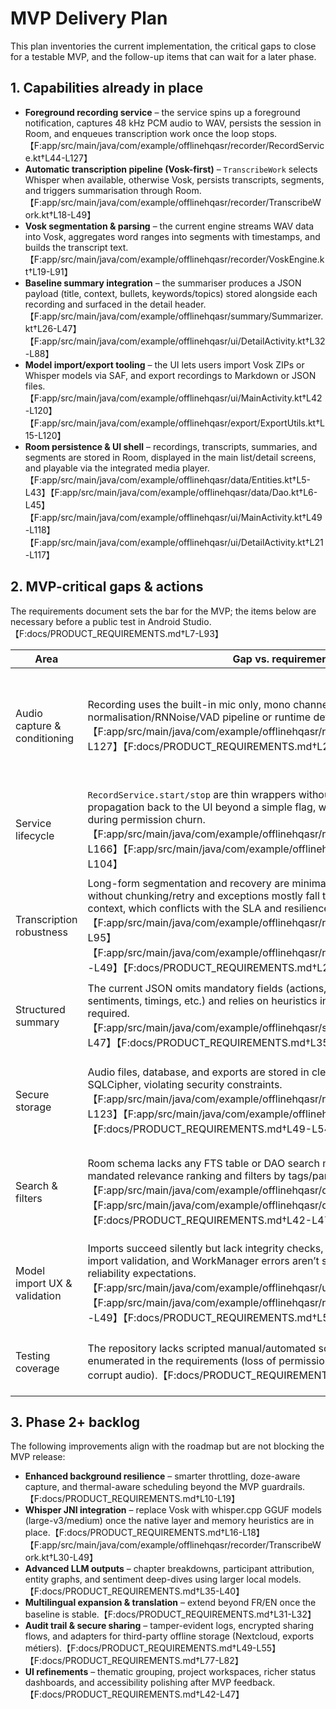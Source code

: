 # MVP Delivery Plan

This plan inventories the current implementation, the critical gaps to close for a testable MVP, and the follow-up items that can wait for a later phase.

## 1. Capabilities already in place

- **Foreground recording service** – the service spins up a foreground notification, captures 48 kHz PCM audio to WAV, persists the session in Room, and enqueues transcription work once the loop stops.【F:app/src/main/java/com/example/offlinehqasr/recorder/RecordService.kt†L44-L127】
- **Automatic transcription pipeline (Vosk-first)** – `TranscribeWork` selects Whisper when available, otherwise Vosk, persists transcripts, segments, and triggers summarisation through Room.【F:app/src/main/java/com/example/offlinehqasr/recorder/TranscribeWork.kt†L18-L49】
- **Vosk segmentation & parsing** – the current engine streams WAV data into Vosk, aggregates word ranges into segments with timestamps, and builds the transcript text.【F:app/src/main/java/com/example/offlinehqasr/recorder/VoskEngine.kt†L19-L91】
- **Baseline summary integration** – the summariser produces a JSON payload (title, context, bullets, keywords/topics) stored alongside each recording and surfaced in the detail header.【F:app/src/main/java/com/example/offlinehqasr/summary/Summarizer.kt†L26-L47】【F:app/src/main/java/com/example/offlinehqasr/ui/DetailActivity.kt†L32-L88】
- **Model import/export tooling** – the UI lets users import Vosk ZIPs or Whisper models via SAF, and export recordings to Markdown or JSON files.【F:app/src/main/java/com/example/offlinehqasr/ui/MainActivity.kt†L42-L120】【F:app/src/main/java/com/example/offlinehqasr/export/ExportUtils.kt†L15-L120】
- **Room persistence & UI shell** – recordings, transcripts, summaries, and segments are stored in Room, displayed in the main list/detail screens, and playable via the integrated media player.【F:app/src/main/java/com/example/offlinehqasr/data/Entities.kt†L5-L43】【F:app/src/main/java/com/example/offlinehqasr/data/Dao.kt†L6-L45】【F:app/src/main/java/com/example/offlinehqasr/ui/MainActivity.kt†L49-L118】【F:app/src/main/java/com/example/offlinehqasr/ui/DetailActivity.kt†L21-L117】

## 2. MVP-critical gaps & actions

The requirements document sets the bar for the MVP; the items below are necessary before a public test in Android Studio.【F:docs/PRODUCT_REQUIREMENTS.md†L7-L93】

| Area | Gap vs. requirement | MVP actions |
| --- | --- | --- |
| Audio capture & conditioning | Recording uses the built-in mic only, mono channel, and lacks the mandated normalisation/RNNoise/VAD pipeline or runtime detection of source failures.【F:app/src/main/java/com/example/offlinehqasr/recorder/RecordService.kt†L75-L127】【F:docs/PRODUCT_REQUIREMENTS.md†L21-L27】 | Implement adaptive source selection (wired/Bluetooth/internal), upgrade to stereo when available, insert gain normalisation + RNNoise (or equivalent), and surface flow interruptions to the UI in real time. |
| Service lifecycle | `RecordService.start/stop` are thin wrappers without idempotency or state propagation back to the UI beyond a simple flag, which risks duplicate starts/stops during permission churn.【F:app/src/main/java/com/example/offlinehqasr/recorder/RecordService.kt†L44-L166】【F:app/src/main/java/com/example/offlinehqasr/ui/MainActivity.kt†L62-L104】 | Harden start/stop with explicit state machine, guard against concurrent invocations, broadcast status updates, and integrate notification permission results so the foreground requirement is always met. |
| Transcription robustness | Long-form segmentation and recovery are minimal: Vosk runs on a single pass without chunking/retry and exceptions mostly fall through to failure without context, which conflicts with the SLA and resilience goals.【F:app/src/main/java/com/example/offlinehqasr/recorder/VoskEngine.kt†L19-L95】【F:app/src/main/java/com/example/offlinehqasr/recorder/TranscribeWork.kt†L23-L49】【F:docs/PRODUCT_REQUIREMENTS.md†L28-L34】 | Add windowed decoding with context carry-over, explicit handling of corrupt/missing models, structured retry paths, duration accounting, and telemetry hooks for manual WER checks. |
| Structured summary | The current JSON omits mandatory fields (actions, decisions, participants, sentiments, timings, etc.) and relies on heuristics instead of an on-device LLM as required.【F:app/src/main/java/com/example/offlinehqasr/summary/Summarizer.kt†L26-L47】【F:docs/PRODUCT_REQUIREMENTS.md†L35-L38】 | Integrate the chosen local LLM (3–4B) or an equivalent deterministic pipeline, enforce the full schema, and provide a fallback warning when the model is unavailable. |
| Secure storage | Audio files, database, and exports are stored in clear text without AES-GCM or SQLCipher, violating security constraints.【F:app/src/main/java/com/example/offlinehqasr/recorder/RecordService.kt†L89-L123】【F:app/src/main/java/com/example/offlinehqasr/data/AppDb.kt†L11-L25】【F:docs/PRODUCT_REQUIREMENTS.md†L49-L54】 | Generate non-exportable keys via Keystore, wrap WAV IO and exports in AES-GCM streams, migrate Room to SQLCipher (or equivalent), and persist IV/metadata for replays and wipes. |
| Search & filters | Room schema lacks any FTS table or DAO search methods, preventing the mandated relevance ranking and filters by tags/participants.【F:app/src/main/java/com/example/offlinehqasr/data/AppDb.kt†L11-L25】【F:app/src/main/java/com/example/offlinehqasr/data/Dao.kt†L6-L45】【F:docs/PRODUCT_REQUIREMENTS.md†L42-L47】 | Introduce an FTS5 shadow table synchronised with transcripts/segments, expose MATCH queries, and wire the UI filters (date/duration/tags/participants) to the new DAO methods. |
| Model import UX & validation | Imports succeed silently but lack integrity checks, progress feedback, or post-import validation, and WorkManager errors aren’t surfaced to the user, reducing reliability expectations.【F:app/src/main/java/com/example/offlinehqasr/ui/MainActivity.kt†L80-L120】【F:app/src/main/java/com/example/offlinehqasr/recorder/TranscribeWork.kt†L30-L49】【F:docs/PRODUCT_REQUIREMENTS.md†L56-L67】 | Add hash/structure validation after unzip/copy, present progress and completion states, capture WorkManager failures (missing models, storage), and expose them through notifications or the status area. |
| Testing coverage | The repository lacks scripted manual/automated scenarios for the failure cases enumerated in the requirements (loss of permission, BT toggles, low battery, corrupt audio).【F:docs/PRODUCT_REQUIREMENTS.md†L63-L68】 | Extend TESTING.md with concrete manual/automated suites and implement instrumentation/unit tests that cover the identified edge cases. |

## 3. Phase 2+ backlog

The following improvements align with the roadmap but are not blocking the MVP release:

- **Enhanced background resilience** – smarter throttling, doze-aware capture, and thermal-aware scheduling beyond the MVP guardrails.【F:docs/PRODUCT_REQUIREMENTS.md†L10-L19】
- **Whisper JNI integration** – replace Vosk with whisper.cpp GGUF models (large-v3/medium) once the native layer and memory heuristics are in place.【F:docs/PRODUCT_REQUIREMENTS.md†L16-L18】【F:app/src/main/java/com/example/offlinehqasr/recorder/TranscribeWork.kt†L30-L49】
- **Advanced LLM outputs** – chapter breakdowns, participant attribution, entity graphs, and sentiment deep-dives using larger local models.【F:docs/PRODUCT_REQUIREMENTS.md†L35-L40】
- **Multilingual expansion & translation** – extend beyond FR/EN once the baseline is stable.【F:docs/PRODUCT_REQUIREMENTS.md†L31-L32】
- **Audit trail & secure sharing** – tamper-evident logs, encrypted sharing flows, and adapters for third-party offline storage (Nextcloud, exports métiers).【F:docs/PRODUCT_REQUIREMENTS.md†L49-L55】【F:docs/PRODUCT_REQUIREMENTS.md†L77-L82】
- **UI refinements** – thematic grouping, project workspaces, richer status dashboards, and accessibility polishing after MVP feedback.【F:docs/PRODUCT_REQUIREMENTS.md†L42-L47】

